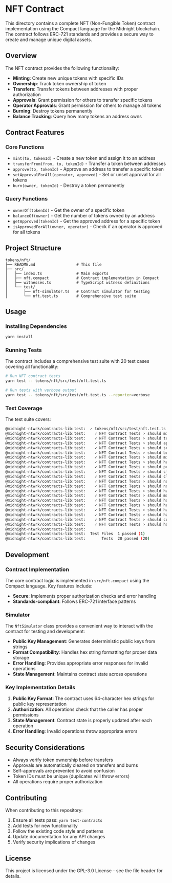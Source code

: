 <!--
NFT Contract Documentation
Author: Ricardo Rius
License: GPL-3.0

Copyright (C) 2025 Ricardo Rius

This program is free software: you can redistribute it and/or modify
it under the terms of the GNU General Public License as published by
the Free Software Foundation, either version 3 of the License, or
(at your option) any later version.

This program is distributed in the hope that it will be useful,
but WITHOUT ANY WARRANTY; without even the implied warranty of
MERCHANTABILITY or FITNESS FOR A PARTICULAR PURPOSE. See the
GNU General Public License for more details.

You should have received a copy of the GNU General Public License
along with this program. If not, see <https://www.gnu.org/licenses/>.

DISCLAIMER: This software is provided "as is" without any warranty.
Use at your own risk. The author assumes no responsibility for any
damages or losses arising from the use of this software.
-->

# NFT Contract

This directory contains a complete NFT (Non-Fungible Token) contract implementation using the Compact language for the Midnight blockchain. The contract follows ERC-721 standards and provides a secure way to create and manage unique digital assets.

## Overview

The NFT contract provides the following functionality:

- **Minting**: Create new unique tokens with specific IDs
- **Ownership**: Track token ownership of token
- **Transfers**: Transfer tokens between addresses with proper authorization
- **Approvals**: Grant permission for others to transfer specific tokens
- **Operator Approvals**: Grant permission for others to manage all tokens
- **Burning**: Destroy tokens permanently
- **Balance Tracking**: Query how many tokens an address owns

## Contract Features

### Core Functions

- `mint(to, tokenId)` - Create a new token and assign it to an address
- `transferFrom(from, to, tokenId)` - Transfer a token between addresses
- `approve(to, tokenId)` - Approve an address to transfer a specific token
- `setApprovalForAll(operator, approved)` - Set or unset approval for all tokens
- `burn(owner, tokenId)` - Destroy a token permanently

### Query Functions

- `ownerOf(tokenId)` - Get the owner of a specific token
- `balanceOf(owner)` - Get the number of tokens owned by an address
- `getApproved(tokenId)` - Get the approved address for a specific token
- `isApprovedForAll(owner, operator)` - Check if an operator is approved for all tokens

## Project Structure

```
tokens/nft/
├── README.md                  # This file
├── src/
│   ├── index.ts               # Main exports
│   ├── nft.compact            # Contract implementation in Compact
│   ├── witnesses.ts           # TypeScript witness definitions
│   └── test/
│       ├── nft-simulator.ts   # Contract simulator for testing
│       └── nft.test.ts        # Comprehensive test suite
```

## Usage

### Installing Dependencies

```bash
yarn install
```

### Running Tests

The contract includes a comprehensive test suite with 20 test cases covering all functionality:

```bash
# Run NFT contract tests
yarn test -- tokens/nft/src/test/nft.test.ts

# Run tests with verbose output
yarn test -- tokens/nft/src/test/nft.test.ts --reporter=verbose
```

### Test Coverage

The test suite covers:

```bash
@midnight-ntwrk/contracts-lib:test:  ✓ tokens/nft/src/test/nft.test.ts (20 tests) 375ms
@midnight-ntwrk/contracts-lib:test:    ✓ NFT Contract Tests > should mint a new token 31ms
@midnight-ntwrk/contracts-lib:test:    ✓ NFT Contract Tests > should transfer token between users 24ms
@midnight-ntwrk/contracts-lib:test:    ✓ NFT Contract Tests > should approve and get approved address 10ms
@midnight-ntwrk/contracts-lib:test:    ✓ NFT Contract Tests > should set approval for all 9ms
@midnight-ntwrk/contracts-lib:test:    ✓ NFT Contract Tests > should burn a token 16ms
@midnight-ntwrk/contracts-lib:test:    ✓ NFT Contract Tests > should mint multiple tokens with different IDs 22ms
@midnight-ntwrk/contracts-lib:test:    ✓ NFT Contract Tests > should handle non-existent tokens correctly 5ms
@midnight-ntwrk/contracts-lib:test:    ✓ NFT Contract Tests > should prevent minting duplicate token IDs 7ms
@midnight-ntwrk/contracts-lib:test:    ✓ NFT Contract Tests > should clear approvals on transfer 21ms
@midnight-ntwrk/contracts-lib:test:    ✓ NFT Contract Tests > should clear approvals on burn 15ms
@midnight-ntwrk/contracts-lib:test:    ✓ NFT Contract Tests > should not allow approving yourself 7ms
@midnight-ntwrk/contracts-lib:test:    ✓ NFT Contract Tests > should not allow setting yourself as operator 3ms
@midnight-ntwrk/contracts-lib:test:    ✓ NFT Contract Tests > should handle zero balance correctly 4ms
@midnight-ntwrk/contracts-lib:test:    ✓ NFT Contract Tests > should maintain correct balances after multiple operations 35ms
@midnight-ntwrk/contracts-lib:test:    ✓ NFT Contract Tests > should handle operator approvals correctly 12ms
@midnight-ntwrk/contracts-lib:test:    ✓ NFT Contract Tests > should handle complex approval and transfer scenarios 26ms
@midnight-ntwrk/contracts-lib:test:    ✓ NFT Contract Tests > should handle large token IDs and edge values 13ms
@midnight-ntwrk/contracts-lib:test:    ✓ NFT Contract Tests > should handle sequential minting and burning operations 57ms
@midnight-ntwrk/contracts-lib:test:    ✓ NFT Contract Tests > should correctly handle mixed approval types in transfer scenarios 32ms
@midnight-ntwrk/contracts-lib:test:    ✓ NFT Contract Tests > should handle rapid approval changes correctly 23ms
@midnight-ntwrk/contracts-lib:test:
@midnight-ntwrk/contracts-lib:test:  Test Files  1 passed (1)
@midnight-ntwrk/contracts-lib:test:       Tests  20 passed (20)
```

## Development

### Contract Implementation

The core contract logic is implemented in `src/nft.compact` using the Compact language. Key features include:

- **Secure**: Implements proper authorization checks and error handling
- **Standards-compliant**: Follows ERC-721 interface patterns

### Simulator

The `NftSimulator` class provides a convenient way to interact with the contract for testing and development:

- **Public Key Management**: Generates deterministic public keys from strings
- **Format Compatibility**: Handles hex string formatting for proper data storage
- **Error Handling**: Provides appropriate error responses for invalid operations
- **State Management**: Maintains contract state across operations

### Key Implementation Details

1. **Public Key Format**: The contract uses 64-character hex strings for public key representation
2. **Authorization**: All operations check that the caller has proper permissions
3. **State Management**: Contract state is properly updated after each operation
4. **Error Handling**: Invalid operations throw appropriate errors

## Security Considerations

- Always verify token ownership before transfers
- Approvals are automatically cleared on transfers and burns
- Self-approvals are prevented to avoid confusion
- Token IDs must be unique (duplicates will throw errors)
- All operations require proper authorization

## Contributing

When contributing to this repository:

1. Ensure all tests pass: `yarn test-contracts`
2. Add tests for new functionality
3. Follow the existing code style and patterns
4. Update documentation for any API changes
5. Verify security implications of changes

## License

This project is licensed under the GPL-3.0 License - see the file header for details.
